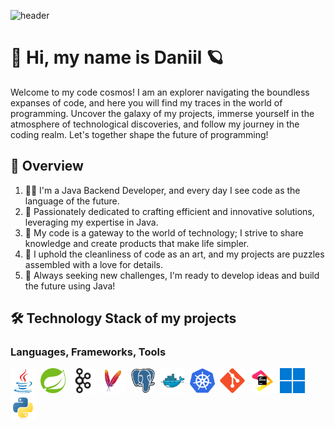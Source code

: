 ![header](https://github.com/Daniil141980/Daniil141980/assets/74825530/011ded82-9225-4811-aa89-cc5d99a4e47e)

# 🌃 Hi, my name is Daniil 🪐

Welcome to my code cosmos! I am an explorer navigating the boundless expanses of code, and here you will find my traces
in the world of programming. Uncover the galaxy of my projects, immerse yourself in the atmosphere of technological
discoveries, and follow my journey in the coding realm. Let's together shape the future of programming!

## 🗿 Overview

1. 👨‍💻 I'm a Java Backend Developer, and every day I see code as the language of the future.
2. 🚀 Passionately dedicated to crafting efficient and innovative solutions, leveraging my expertise in Java.
3. 🦾 My code is a gateway to the world of technology; I strive to share knowledge and create products that make life simpler.
4. 🧩 I uphold the cleanliness of code as an art, and my projects are puzzles assembled with a love for details.
5. 🚧 Always seeking new challenges, I'm ready to develop ideas and build the future using Java!

## 🛠️ Technology Stack of my projects

### Languages, Frameworks, Tools

<div>
  <img src="https://raw.githubusercontent.com/devicons/devicon/master/icons/java/java-original.svg" title="Java" alt="Java" width="40" height="40"/>&nbsp;
  <img src="https://raw.githubusercontent.com/devicons/devicon/master/icons/spring/spring-original.svg" title="Spring" alt="Spring" width="40" height="40"/>&nbsp;
  <img src="https://raw.githubusercontent.com/devicons/devicon/master/icons/apachekafka/apachekafka-original.svg" title="apachekafka" alt="apachekafka" width="40" height="40"/>&nbsp;
  <img src="https://raw.githubusercontent.com/devicons/devicon/master/icons/maven/maven-original.svg" title="maven" alt="maven" width="40" height="40"/>&nbsp;
  <img src="https://raw.githubusercontent.com/devicons/devicon/master/icons/postgresql/postgresql-original.svg" title="postgresql" alt="postgresql" width="40" height="40"/>&nbsp;
  <img src="https://raw.githubusercontent.com/devicons/devicon/master/icons/docker/docker-original.svg" title="docker" alt="docker" width="40" height="40"/>&nbsp;
  <img src="https://raw.githubusercontent.com/devicons/devicon/master/icons/kubernetes/kubernetes-original.svg" title="kubernetes" alt="kubernetes" width="40" height="40"/>&nbsp;
  <img src="https://raw.githubusercontent.com/devicons/devicon/master/icons/git/git-original.svg" title="git" alt="git" width="40" height="40"/>&nbsp;
  <img src="https://raw.githubusercontent.com/devicons/devicon/master/icons/jetbrains/jetbrains-original.svg" title="jetbrains" alt="jetbrains" width="40" height="40"/>&nbsp;
  <img src="https://raw.githubusercontent.com/devicons/devicon/master/icons/windows11/windows11-original.svg" title="w11" alt="w11" width="40" height="40"/>&nbsp;
  <img src="https://raw.githubusercontent.com/devicons/devicon/master/icons/python/python-original.svg" title="python" alt="python" width="40" height="40"/>&nbsp;
</div>
